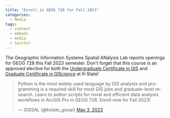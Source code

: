 ```yaml
---
title: "Enroll in GEOG 728 for Fall 2023"
categories:
  - Media
tags:
  - content
  - embeds
  - media
  - twitter
---
```

The Geographic Information Systems Spatial ANalysis Lab reports openings for GEOG 728 this Fall 2023 semester.  Don't forget that this course is an approved elective for both the <a href="https://www.ksu.edu/geography/academics/undergraduate/giscertificate.html">Undergraduate Certificate in GIS</a> and <a href="https://www.ksu.edu/geography/academics/graduate/giscertificate.html">Graduate Certificate in GIScience</a> at K-State!

<blockquote class="twitter-tweet" data-lang="en"><p lang="en" dir="ltr">Python is the most widely used language by GIS analysts and programming is a required skill for most GIS jobs and graduate-level research. Learn to author scripts for novel and efficient data analysis workflows in ArcGIS Pro in GEOG 728. Enroll now for Fall 2023!</p>&mdash; GISSAL (@kstate_gissal) <a href="[https://twitter.com/kstate_gissal/status/1653742717468278787)">May 3, 2023</a></blockquote>
<script async src="//platform.twitter.com/widgets.js" charset="utf-8"></script>
